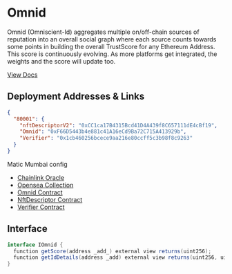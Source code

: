 # Omnid

Omnid (Omniscient-Id) aggregates multiple on/off-chain sources of reputation into an overall social graph where each source counts towards some points in building the overall TrustScore for any Ethereum Address. This score is continuously evolving. As more platforms get integrated, the weights and the score will update too.

[View Docs](https://docs.theconvo.space/docs/Convo-API/omnid)

## Deployment Addresses & Links

```json
{
  "80001": {
    "nftDescriptorV2": "0xCC1ca17B4315Bcd41D4A439f8C657111dE4cBf19",
    "Omnid": "0xF66D5443b4e881c41A16eCd9Ba72C715A413929b",
    "Verifier": "0x1cb460256bcece9aa216e80ccff5c3b98f8c9263"
  }
}
```

Matic Mumbai config
- [Chainlink Oracle](https://market.link/jobs/4002bb77-a1c0-4dcc-8480-9130fa7bb26f)
- [Opensea Collection](https://testnets.opensea.io/collection/omnid-6ubai8ssfu)
- [Omnid Contract](https://mumbai.polygonscan.com/address/0xF66D5443b4e881c41A16eCd9Ba72C715A413929b)
- [NftDescriptor Contract](https://mumbai.polygonscan.com/address/0xCC1ca17B4315Bcd41D4A439f8C657111dE4cBf19)
- [Verifier Contract](https://mumbai.polygonscan.com/address/0x1cb460256bcece9aa216e80ccff5c3b98f8c9263)




## Interface
```csharp
interface IOmnid {
  function getScore(address _add_) external view returns(uint256);
  function getIdDetails(address _add) external view returns(uint256, uint256, uint256, bytes32);
}
```
